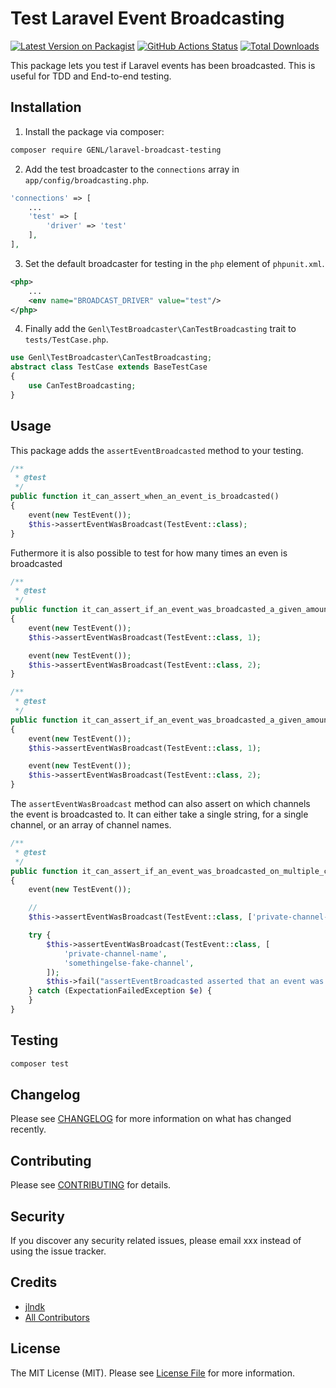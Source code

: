 # Test Laravel Event Broadcasting

[![Latest Version on Packagist](https://img.shields.io/packagist/v/GENL/laravel-broadcast-testing.svg?style=flat-square)](https://packagist.org/packages/GENL/laravel-broadcast-testing)
[![GitHub Actions Status](https://img.shields.io/github/workflow/status/genl/laravel-broadcast-testing/Tests?label=tests&style=flat)](https://github.com/genl/laravel-broadcast-testing/actions?query=workflow:Tests+branch:master)
[![Total Downloads](https://img.shields.io/packagist/dt/GENL/laravel-broadcast-testing.svg?style=flat-square)](https://packagist.org/packages/GENL/laravel-broadcast-testing)

This package lets you test if Laravel events has been broadcasted. This is useful for TDD and End-to-end testing.


## Installation

1. Install the package via composer:

```bash
composer require GENL/laravel-broadcast-testing
```

2. Add the test broadcaster to the `connections` array in `app/config/broadcasting.php`.
```php
'connections' => [
    ...
    'test' => [
        'driver' => 'test'
    ],
],

```

3. Set the default broadcaster for testing in the `php` element of `phpunit.xml`.
```xml
<php>
    ...
    <env name="BROADCAST_DRIVER" value="test"/>
</php>
```

4. Finally add the `Genl\TestBroadcaster\CanTestBroadcasting` trait to `tests/TestCase.php`.
```php
use Genl\TestBroadcaster\CanTestBroadcasting;
abstract class TestCase extends BaseTestCase
{
    use CanTestBroadcasting;
}
```

## Usage
This package adds the `assertEventBroadcasted` method to your testing.
``` php
/**
 * @test
 */
public function it_can_assert_when_an_event_is_broadcasted()
{
    event(new TestEvent());
    $this->assertEventWasBroadcast(TestEvent::class);
}
```

Futhermore it is also possible to test for how many times an even is broadcasted
```php
/**
 * @test
 */
public function it_can_assert_if_an_event_was_broadcasted_a_given_amount_of_times()
{
    event(new TestEvent());
    $this->assertEventWasBroadcast(TestEvent::class, 1);

    event(new TestEvent());
    $this->assertEventWasBroadcast(TestEvent::class, 2);
}
```

```php
/**
 * @test
 */
public function it_can_assert_if_an_event_was_broadcasted_a_given_amount_of_times()
{
    event(new TestEvent());
    $this->assertEventWasBroadcast(TestEvent::class, 1);

    event(new TestEvent());
    $this->assertEventWasBroadcast(TestEvent::class, 2);
}
```

The `assertEventWasBroadcast` method can also assert on which channels the event is broadcasted to.
It can either take a single string, for a single channel, or an array of channel names.
```php
/**
 * @test
 */
public function it_can_assert_if_an_event_was_broadcasted_on_multiple_channels()
{
    event(new TestEvent());

    // 
    $this->assertEventWasBroadcast(TestEvent::class, ['private-channel-name', 'private-another-channel-name']);

    try {
        $this->assertEventWasBroadcast(TestEvent::class, [
            'private-channel-name',
            'somethingelse-fake-channel',
        ]);
        $this->fail("assertEventBroadcasted asserted that an event was broadcasted on given channels when it wasn't");
    } catch (ExpectationFailedException $e) {
    }
}
```

## Testing

``` bash
composer test
```

## Changelog

Please see [CHANGELOG](CHANGELOG.md) for more information on what has changed recently.

## Contributing

Please see [CONTRIBUTING](CONTRIBUTING.md) for details.

## Security

If you discover any security related issues, please email xxx instead of using the issue tracker.

## Credits

- [jlndk](https://github.com/jlndk)
- [All Contributors](../../contributors)

## License

The MIT License (MIT). Please see [License File](LICENSE.md) for more information.
